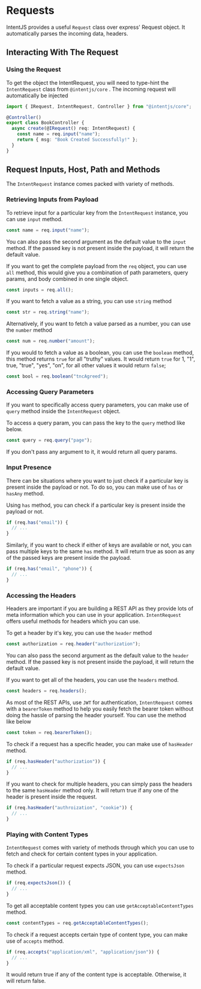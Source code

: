 # Requests

IntentJS provides a useful `Request` class over express' Request object. It automatically parses the incoming data, headers.

## Interacting With The Request

### Using the Request

To get the object the IntentRequest, you will need to type-hint the `IntentRequest` class from `@intentjs/core` . The incoming request will automatically be injected

```ts
import { IRequest, IntentRequest, Controller } from "@intentjs/core";

@Controller()
export class BookController {
  async create(@IRequest() req: IntentRequest) {
    const name = req.input("name");
    return { msg: "Book Created Successfully!" };
  }
}
```

## Request Inputs, Host, Path and Methods

The `IntentRequest` instance comes packed with variety of methods.

### Retrieving Inputs from Payload

To retrieve input for a particular key from the `IntentRequest` instance, you can use `input` method.

```typescript
const name = req.input("name");
```

You can also pass the second argument as the default value to the `input` method. If the passed key is not present inside the payload, it will return the default value.&#x20;

If you want to get the complete payload from the `req` object, you can use `all` method, this would give you a combination of path parameters, query params, and body combined in one single object.

```typescript
const inputs = req.all();
```

If you want to fetch a value as a string, you can use `string` method

```typescript
const str = req.string("name");
```

Alternatively, if you want to fetch a value parsed as a number, you can use the `number` method

```typescript
const num = req.number("amount");
```

If you would to fetch a value as a boolean, you can use the `boolean` method, this method returns `true` for all "truthy" values. It would return `true` for 1, "1", true, "true", "yes", "on", for all other values it would return `false`;

```typescript
const bool = req.boolean("tncAgreed");
```

### Accessing Query Parameters

If you want to specifically access query parameters, you can make use of `query` method inside the `IntentRequest` object.

To access a query param, you can pass the key to the `query` method like below.

```typescript
const query = req.query("page");
```

If you don't pass any argument to it, it would return all query params.

### Input Presence

There can be situations where you want to just check if a particular key is present inside the payload or not. To do so, you can make use of `has` or `hasAny` method.

Using `has` method, you can check if a particular key is present inside the payload or not.

```typescript
if (req.has("email")) {
  // ...
}
```

Similarly, if you want to check if either of keys are available or not, you can pass multiple keys to the same `has` method. It will return true as soon as any of the passed keys are present inside the payload.

```typescript
if (req.has("email", "phone")) {
  // ...
}
```

### Accessing the Headers

Headers are important if you are building a REST API as they provide lots of meta information which you can use in your application. `IntentRequest` offers useful methods for headers which you can use.

To get a header by it's key, you can use the `header` method

```typescript
const authorization = req.header("authorization");
```

You can also pass the second argument as the default value to the `header` method. If the passed key is not present inside the payload, it will return the default value.&#x20;

If you want to get all of the headers, you can use the `headers` method.

```typescript
const headers = req.headers();
```

As most of the REST APIs, use `JWT` for authentication, `IntentRequest` comes with a `bearerToken` method to help you easily fetch the bearer token without doing the hassle of parsing the header yourself. You can use the method like below

```typescript
const token = req.bearerToken();
```

To check if a request has a specific header, you can make use of `hasHeader` method.

```typescript
if (req.hasHeader("authorization")) {
  // ...
}
```

If you want to check for multiple headers, you can simply pass the headers to the same `hasHeader` method only. It will return true if any one of the header is present inside the request.

```typescript
if (req.hasHeader("authroization", "cookie")) {
  // ...
}
```

### Playing with Content Types

`IntentRequest` comes with variety of methods through which you can use to fetch and check for certain content types in your application.

To check if a particular request expects JSON, you can use `expectsJson` method.

```typescript
if (req.expectsJson()) {
  // ...
}
```

To get all acceptable content types you can use `getAcceptableContentTypes` method.

```typescript
const contentTypes = req.getAcceptableContentTypes();
```

To check if a request accepts certain type of content type, you can make use of `accepts` method.

```typescript
if (req.accepts("application/xml", "application/json")) {
  // ...
}
```

It would return true if any of the content type is acceptable. Otherwise, it will return false.
